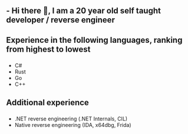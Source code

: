 ## - Hi there 👋, I am a 20 year old self taught developer / reverse engineer


## Experience in the following languages, ranking from highest to lowest

### 

* C#
* Rust
* Go
* C++

## Additional experience

### 

* .NET reverse engineering (.NET Internals, CIL)
* Native reverse engineering (IDA, x64dbg, Frida)
